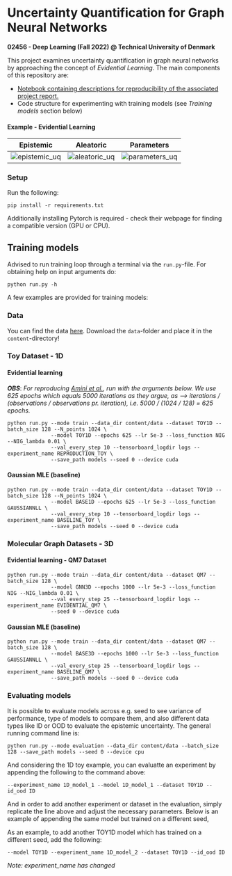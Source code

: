 # Uncertainty Quantification for Graph Neural Networks

**02456 - Deep Learning (Fall 2022) @ Technical University of Denmark**

This project examines uncertainty quantification in graph neural networks by approaching the concept of 
*Evidential Learning*. The main components of this repository are:

- [Notebook containing descriptions for reproducibility of the associated project report.](https://nbviewer.org/github/albertkjoller/uq-gnn/blob/main/explainer_notebook.ipynb)
- Code structure for experimenting with training models (see *Training models* section below)


#### Example - Evidential Learning

Epistemic              |  Aleatoric              |  Parameters
:-------------------------:|:-------------------------:|:-------------------------:|
![epistemic_uq](https://github.com/albertkjoller/uq-gnn/blob/main/figures/epistemic.gif)  |  ![aleatoric_uq](https://github.com/albertkjoller/uq-gnn/blob/main/figures/aleatoric.gif)  |  ![parameters_uq](https://github.com/albertkjoller/uq-gnn/blob/main/figures/parameters.gif)


### Setup 

Run the following:
```
pip install -r requirements.txt
```
Additionally installing Pytorch is required - check their webpage for finding a compatible version (GPU or CPU).

## Training models

Advised to run training loop through a terminal via the `run.py`-file. 
For obtaining help on input arguments do:

```
python run.py -h
```

A few examples are provided for training models:

### Data

You can find the data [here](https://drive.google.com/drive/folders/1cSR59Bb4Tj_FiLei4866AD1-4GMr7dop?usp=sharing).
Download the `data`-folder and place it in the `content`-directory!

### Toy Dataset - 1D
#### Evidential learning

***OBS***: *For reproducing [Amini et al.](https://arxiv.org/pdf/1910.02600.pdf), run with the 
arguments below. We use 625 epochs which equals 5000 iterations as they argue, as --> iterations / (observations / observations pr. iteration), i.e. 5000 / (1024 / 128) = 625 epochs.*

```
python run.py --mode train --data_dir content/data --dataset TOY1D --batch_size 128 --N_points 1024 \
              --model TOY1D --epochs 625 --lr 5e-3 --loss_function NIG --NIG_lambda 0.01 \
              --val_every_step 10 --tensorboard_logdir logs --experiment_name REPRODUCTION_TOY \
              --save_path models --seed 0 --device cuda
```


#### Gaussian MLE (baseline)

```
python run.py --mode train --data_dir content/data --dataset TOY1D --batch_size 128 --N_points 1024 \
              --model BASE1D --epochs 625 --lr 5e-3 --loss_function GAUSSIANNLL \
              --val_every_step 10 --tensorboard_logdir logs --experiment_name BASELINE_TOY \
              --save_path models --seed 0 --device cuda
```

### Molecular Graph Datasets - 3D
#### Evidential learning - QM7 Dataset

```
python run.py --mode train --data_dir content/data --dataset QM7 --batch_size 128 \
              --model GNN3D --epochs 1000 --lr 5e-3 --loss_function NIG --NIG_lambda 0.01 \
              --val_every_step 25 --tensorboard_logdir logs --experiment_name EVIDENTIAL_QM7 \
              --seed 0 --device cuda
```

#### Gaussian MLE (baseline)

```
python run.py --mode train --data_dir content/data --dataset QM7 --batch_size 128 \
              --model BASE3D --epochs 1000 --lr 5e-3 --loss_function GAUSSIANNLL \
              --val_every_step 25 --tensorboard_logdir logs --experiment_name BASELINE_QM7 \
              --save_path models --seed 0 --device cuda
```


### Evaluating models

It is possible to evaluate models across e.g. seed to see variance of performance, type of models to compare them, and also different data types like ID or OOD to evaluate the epistemic uncertainty. The general running command line is:

```
python run.py --mode evaluation --data_dir content/data --batch_size 128 --save_path models --seed 0 --device cpu
```
And considering the 1D toy example, you can evaluatte an experiment by appending the following to the command above:

```
--experiment_name 1D_model_1 --model 1D_model_1 --dataset TOY1D --id_ood ID
```
And in order to add another experiment or dataset in the evaluation, simply replicate the line above and adjust the necessary parameters. Below is an example of appending the same model but trained on a different seed,

As an example, to add another TOY1D model which has trained on a different seed, add the following:

```
--model TOY1D --experiment_name 1D_model_2 --dataset TOY1D --id_ood ID
```
*Note: experiment_name has changed*

